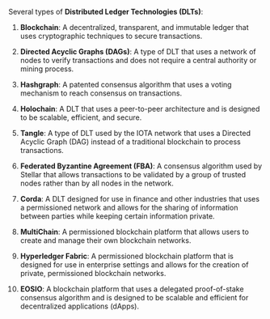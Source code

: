 Several types of **Distributed Ledger Technologies (DLTs)**:

1. **Blockchain**: A decentralized, transparent, and immutable ledger that uses cryptographic techniques to secure transactions.

2. **Directed Acyclic Graphs (DAGs)**: A type of DLT that uses a network of nodes to verify transactions and does not require a central authority or mining process.

3. **Hashgraph**: A patented consensus algorithm that uses a voting mechanism to reach consensus on transactions.

4. **Holochain**: A DLT that uses a peer-to-peer architecture and is designed to be scalable, efficient, and secure.

5. **Tangle**: A type of DLT used by the IOTA network that uses a Directed Acyclic Graph (DAG) instead of a traditional blockchain to process transactions.

6. **Federated Byzantine Agreement (FBA)**: A consensus algorithm used by Stellar that allows transactions to be validated by a group of trusted nodes rather than by all nodes in the network.

7. **Corda**: A DLT designed for use in finance and other industries that uses a permissioned network and allows for the sharing of information between parties while keeping certain information private.

8. **MultiChain**: A permissioned blockchain platform that allows users to create and manage their own blockchain networks.

9. **Hyperledger Fabric**: A permissioned blockchain platform that is designed for use in enterprise settings and allows for the creation of private, permissioned blockchain networks.

10. **EOSIO**: A blockchain platform that uses a delegated proof-of-stake consensus algorithm and is designed to be scalable and efficient for decentralized applications (dApps).
